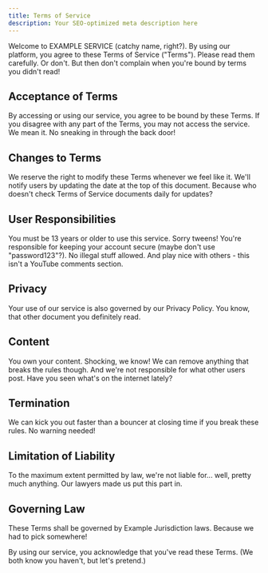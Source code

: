 ```yaml
---
title: Terms of Service
description: Your SEO-optimized meta description here
---
```


Welcome to EXAMPLE SERVICE (catchy name, right?). By using our platform, you agree to these Terms of Service ("Terms"). Please read them carefully. Or don't. But then don't complain when you're bound by terms you didn't read!

## Acceptance of Terms

By accessing or using our service, you agree to be bound by these Terms. If you disagree with any part of the Terms, you may not access the service. We mean it. No sneaking in through the back door!

## Changes to Terms

We reserve the right to modify these Terms whenever we feel like it. We'll notify users by updating the date at the top of this document. Because who doesn't check Terms of Service documents daily for updates?

## User Responsibilities

You must be 13 years or older to use this service. Sorry tweens! You're responsible for keeping your account secure (maybe don't use "password123"?). No illegal stuff allowed. And play nice with others - this isn't a YouTube comments section.

## Privacy

Your use of our service is also governed by our Privacy Policy. You know, that other document you definitely read.

## Content

You own your content. Shocking, we know! We can remove anything that breaks the rules though. And we're not responsible for what other users post. Have you seen what's on the internet lately?

## Termination

We can kick you out faster than a bouncer at closing time if you break these rules. No warning needed!

## Limitation of Liability

To the maximum extent permitted by law, we're not liable for... well, pretty much anything. Our lawyers made us put this part in.

## Governing Law

These Terms shall be governed by Example Jurisdiction laws. Because we had to pick somewhere!

By using our service, you acknowledge that you've read these Terms. (We both know you haven't, but let's pretend.)
